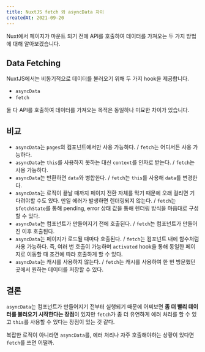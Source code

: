 ```yaml
---
title: NuxtJS fetch 와 asyncData 차이
createdAt: 2021-09-20
---
```


Nuxt에서 페이지가 마운트 되기 전에 API를 호출하여 데이터를 가져오는 두 가지 방법에 대해 알아보겠습니다.

<!--more-->

## Data Fetching

NuxtJS에서는 비동기적으로 데이터를 불러오기 위해 두 가지 hook을 제공합니다.

- `asyncData`
- `fetch`

둘 다 API를 호출하여 데이터를 가져오는 목적은 동일하나 미묘한 차이가 있습니다.

## 비교

- `asyncData`는 `pages`의 컴포넌트에서만 사용 가능하다. / `fetch`는 어디서든 사용 가능하다.
- `asyncData`는 `this`를 사용하지 못하는 대신 `context`를 인자로 받는다. / `fetch`는 사용 가능하다.
- `asyncData`는 반환하면 `data`와 병합한다. / `fetch`는 `this`를 사용해 `data`를 변경한다.
- `asyncData`는 로직이 끝날 때까지 페이지 전환 자체를 막기 때문에 오래 걸리면 기다려야할 수도 있다. 만일 에러가 발생하면 렌더링되지 않는다. / `fetch`는 `$fetchState`를 통해 pending, error 상태 값을 통해 렌더링 방식을 마음대로 구성할 수 있다.
- `asyncData`는 컴포넌트가 만들어지기 전에 호출된다. / `fetch`는 컴포넌트가 만들어진 이후 호출된다.
- `asyncData`는 페이지가 로드될 때마다 호출된다. / `fetch`는 컴포넌트 내에 함수처럼 사용 가능하다. 즉, 여러 번 호출이 가능하며 `activated` hook을 통해 동일한 페이지로 이동할 때 조건에 따라 호출하게 할 수 있다.
- `asyncData`는 캐시를 사용하지 않는다. / `fetch`는 캐시를 사용하여 한 번 방문했던 곳에서 원하는 데이터를 저장할 수 있다.

## 결론

`asyncData`는 컴포넌트가 만들어지기 전부터 실행되기 때문에 어찌보면 **좀 더 빨리 데이터를 불러오기 시작한다는 장점**이 있지만 `fetch`가 좀 더 유연하게 에러 처리를 할 수 있고 `this`를 사용할 수 있다는 장점이 있는 것 같다.

복잡한 로직이 아니라면 `asyncData`를, 에러 처리나 자주 호출해야하는 상황이 있다면 `fetch`를 쓰면 어떨까.

